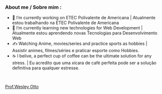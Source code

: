 
<h3> About me / Sobre mim : </h3>

- 🔭 I’m currently working on ETEC Polivalente de Americana | Atualmente estou trabalhando na ETEC Polivalente de Americana
- 🌱 I’m currently learning new technologies for Web Development | Atualmente estou aprendendo novas Tecnologias para Desenvolvimento Web
- ✍️   Watching Anime, movies/series and practice sports as hobbies | Assistir animes, filmes/séries e praticar esporte como Hobbies.
- ☕   I belive, a perfect cup of coffee can be the ultimate solution for any stress. | Eu acredito que uma xícara de café perfeita pode ser a solução definitiva para qualquer estresse.


<br>

<a  target="new" href="https://wesleyotto.github.io/WesleyOtto/">Prof.Wesley Otto</a>


